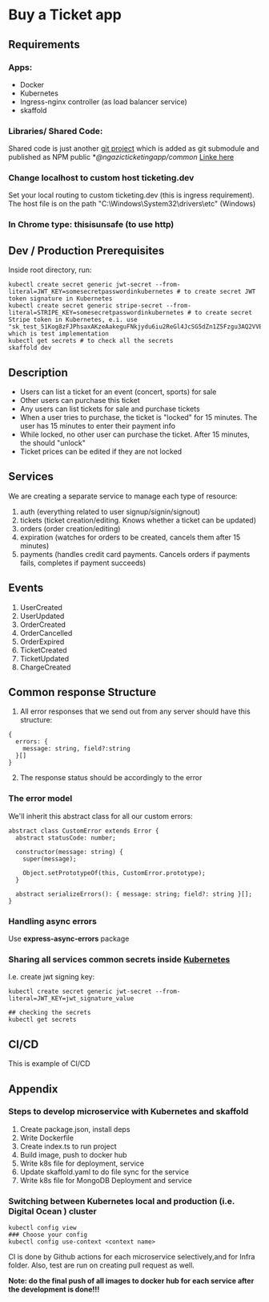 # Buy a Ticket app

## Requirements

### Apps: 

- Docker
- Kubernetes
- Ingress-nginx controller (as load balancer service)
- skaffold

### Libraries/ Shared Code: 

Shared code is just another [git project](https://github.com/ngazic/buy-a-ticket-common-submodule) which is added as git submodule and published as NPM public **@ngazicticketingapp/common* [Linke here](https://www.npmjs.com/settings/ngazicticketingapp/packages)

### Change localhost to custom host ticketing.dev
Set your local routing to custom ticketing.dev (this is ingress requirement).
   The host file is on the path "C:\Windows\System32\drivers\etc" (Windows)

### In Chrome type: **thisisunsafe** (to use http)

## Dev / Production Prerequisites

Inside root directory, run:

```
kubectl create secret generic jwt-secret --from-literal=JWT_KEY=somesecretpasswordinkubernetes # to create secret JWT token signature in Kubernetes
kubectl create secret generic stripe-secret --from-literal=STRIPE_KEY=somesecretpasswordinkubernetes # to create secret Stripe token in Kubernetes, e.i. use "sk_test_51Kog8zFJPhsaxAKzeAakeguFNkjydu6iu2ReGl4JcSG5dZn1Z5Fzgu3AQ2VVBbxgSG5DChCuePiNrQr5pWQJqVMb00Pfb2DsiT" which is test implementation
kubectl get secrets # to check all the secrets
skaffold dev
```

## Description

- Users can list a ticket for an event (concert, sports) for sale
- Other users can purchase this ticket 
- Any users can list tickets for sale and purchase tickets
- When a user tries to purchase, the ticket is "locked" for 15 minutes. The user has 15 minutes to enter their payment info
- While locked, no other user can purchase the ticket. After 15 minutes, the should "unlock"
- Ticket prices can be edited if they are not locked


## Services

We are creating a separate service to manage each type of resource:
1. auth (everything related to user signup/signin/signout)
2. tickets (ticket creation/editing. Knows whether a ticket can be updated)
3. orders (order creation/editing)
4. expiration (watches for orders to be created, cancels them after 15 minutes)
5. payments (handles credit card payments. Cancels orders if payments fails, completes if payment succeeds)

## Events

1. UserCreated
2. UserUpdated
3. OrderCreated
4. OrderCancelled
5. OrderExpired
6. TicketCreated
7. TicketUpdated
8. ChargeCreated

## Common response Structure

1. All error responses that we send out from any server should have this structure:

  ```
  {
    errors: {
      message: string, field?:string
    }[]
  }
  ```
2. The response status should be accordingly to the error 
   
### The error model 

We'll inherit this abstract class for all our custom errors:

```
abstract class CustomError extends Error {
  abstract statusCode: number;

  constructor(message: string) {
    super(message);

    Object.setPrototypeOf(this, CustomError.prototype);
  }

  abstract serializeErrors(): { message: string; field?: string }[];
}

```

### Handling async errors

Use **express-async-errors** package


### Sharing all services common secrets inside [Kubernetes](https://kubernetes.io/docs/concepts/configuration/secret/#use-case-as-container-environment-variables)

I.e. create jwt signing key:
```
kubectl create secret generic jwt-secret --from-literal=JWT_KEY=jwt_signature_value

## checking the secrets
kubectl get secrets
```

## CI/CD

This is example of CI/CD 

## Appendix 

### Steps to develop microservice with Kubernetes and skaffold

1. Create package.json, install deps
2. Write Dockerfile
3. Create index.ts to run project
4. Build image, push to docker hub
5. Write k8s file for deployment, service
6. Update skaffold.yaml to do file sync for the service
7. Write k8s file for MongoDB Deployment and service

### Switching between Kubernetes local and production (i.e. Digital Ocean ) cluster

```
kubectl config view
### Choose your config
kubectl config use-context <context name>
```

CI is done by Github actions for each microservice selectively,and for Infra folder. Also, test are run on creating pull request as well.
  
**Note: do the final push of all images to docker hub for each service after the development is done!!!**